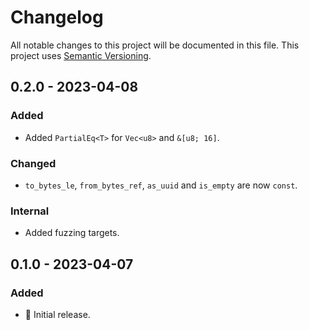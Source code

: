 # Changelog

All notable changes to this project will be documented in this file.
This project uses [Semantic Versioning](https://semver.org/spec/v2.0.0.html).

## 0.2.0 - 2023-04-08

### Added

- Added `PartialEq<T>` for `Vec<u8>` and `&[u8; 16]`. 

### Changed

- `to_bytes_le`, `from_bytes_ref`, `as_uuid` and `is_empty` are now `const`.

### Internal

- Added fuzzing targets.

## 0.1.0 - 2023-04-07

### Added

- 🎉 Initial release.
